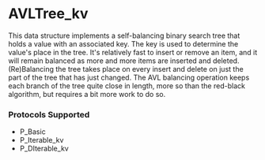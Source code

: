 # AVLTree_kv

This data structure implements a self-balancing binary search tree that holds a value with an associated key. The key is used to determine the value's place in the tree. It's relatively fast to insert or remove an item, and it will remain balanced as more and more items are inserted and deleted. (Re)Balancing the tree takes place on every insert and delete on just the part of the tree that has just changed. The AVL balancing operation keeps each branch of the tree quite close in length, more so than the red-black algorithm, but requires a bit more work to do so. 

### Protocols Supported

- P_Basic
- P_Iterable_kv
- P_DIterable_kv
